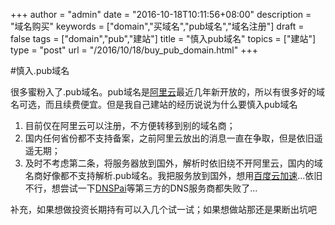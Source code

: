 +++
author = "admin"
date = "2016-10-18T10:11:56+08:00"
description = "域名购买"
keywords = ["domain","买域名","pub域名","域名注册"]
draft = false
tags = ["domain","pub","建站"]
title = "慎入pub域名"
topics = ["建站"]
type = "post"
url = "/2016/10/18/buy_pub_domain.html"
+++

#慎入.pub域名

很多蜜粉入了.pub域名。pub域名是[阿里云](https://www.net.cn)最近几年新开放的，所以有很多好的域名可选，而且续费便宜。但是我自己建站的经历说说为什么要慎入pub域名

1. 目前仅在阿里云可以注册，不方便转移到别的域名商；
2. 国内任何省份都不支持备案，之前阿里云放出的消息一直在争取，但是依旧遥遥无期；
3. 及时不考虑第二条，将服务器放到国外，解析时依旧绕不开阿里云，国内的域名商好像都不支持解析.pub域名。我把服务放到国外，想用[百度云加速](su.baidu.com)...依旧不行，想尝试一下[DNSPai](www.dnspai.com)等第三方的DNS服务商都失败了...

补充，如果想做投资长期持有可以入几个试一试；如果想做站那还是果断出坑吧